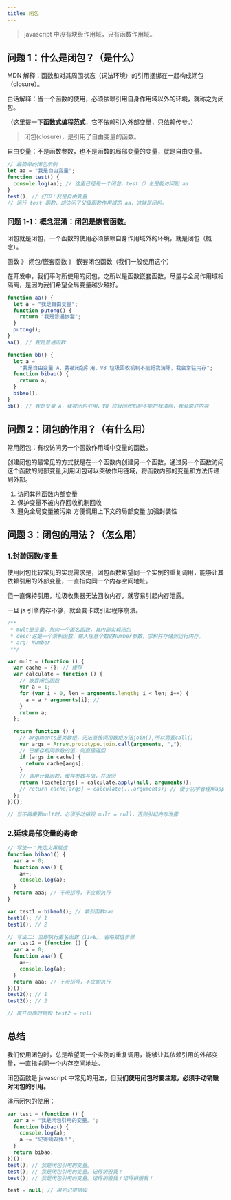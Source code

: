 ```yaml
---
title: 闭包
---
```


> javascript 中没有块级作用域，只有函数作用域。

## 问题 1：什么是闭包？（是什么）

MDN 解释：函数和对其周围状态（词法环境）的引用捆绑在一起构成闭包（closure）。

白话解释：当一个函数的使用，必须依赖引用自身作用域以外的环境，就称之为闭包。

（这里提一下**函数式编程范式**，它不依赖引入外部变量，只依赖传参。）

> 闭包(closure)，是引用了自由变量的函数。

自由变量：不是函数参数，也不是函数的局部变量的变量，就是自由变量。

```javascript
// 最简单的闭包示例
let aa = "我是自由变量";
function test() {
  console.log(aa); // 这里已经是一个闭包，test（）总是能访问到 aa
}
test(); // 打印：我是自由变量
// 运行 test 函数，却访问了父级函数作用域的 aa，这就是闭包。
```

### 问题 1-1：概念混淆：闭包是嵌套函数。

闭包就是闭包，一个函数的使用必须依赖自身作用域外的环境，就是闭包（概念）。

函数 》 闭包/嵌套函数 》 嵌套闭包函数（我们一般使用这个）

在开发中，我们平时所使用的闭包，之所以是函数嵌套函数，尽量与全局作用域相隔离，是因为我们希望全局变量越少越好。

```javascript
function aa() {
  let a = "我是自由变量";
  function putong() {
    return "我是普通嵌套";
  }
  putong();
}
aa(); // 我是普通函数

function bb() {
  let a =
    "我是自由变量 A，我被闭包引用，V8 垃圾回收机制不能把我清除，我会常驻内存";
  function bibao() {
    return a;
  }
  bibao();
}
bb(); // 我是变量 A，我被闭包引用，V8 垃圾回收机制不能把我清除，我会常驻内存
```

## 问题 2：闭包的作用？（有什么用）

常用闭包：有权访问另一个函数作用域中变量的函数。

创建闭包的最常见的方式就是在一个函数内创建另一个函数，通过另一个函数访问这个函数的局部变量,利用闭包可以突破作用链域，将函数内部的变量和方法传递到外部。

1.  访问其他函数内部变量
2.  保护变量不被内存回收机制回收
3.  避免全局变量被污染 方便调用上下文的局部变量 加强封装性

## 问题 3：闭包的用法？（怎么用）

### 1.封装函数/变量

使用闭包比较常见的实现需求是，闭包函数希望同一个实例的重复调用，能够让其依赖引用的外部变量，一直指向同一个内存空间地址。

但一直保持引用，垃圾收集器无法回收内存，就容易引起内存泄露。

一旦 js 引擎内存不够，就会变卡或引起程序崩溃。

```javascript
/**
 * mult是变量，指向一个匿名函数，其内部实现闭包
 * desc:这是一个乘积函数，输入任意个数的Number参数，求积并存储到运行内存。
 * arg: Number
 **/

var mult = (function () {
  var cache = {}; // 缓存
  var calculate = function () {
    // 嵌套闭包函数
    var a = 1;
    for (var i = 0, len = arguments.length; i < len; i++) {
      a = a * arguments[i]; //
    }
    return a;
  };

  return function () {
    // arguments是类数组，无法直接调用数组方法join(),所以需要call()
    var args = Array.prototype.join.call(arguments, ",");
    // 已缓存相同参数的值，则直接返回
    if (args in cache) {
      return cache[args];
    }
    // 调用计算函数，缓存参数与值，并返回
    return (cache[args] = calculate.apply(null, arguments));
    // return cache[args] = calculate(...arguments); // 便于初学者理解apply()的意义
  };
})();

// 当不再需要mult时，必须手动销毁 mult = null，否则引起内存泄露
```

### 2.延续局部变量的寿命

```javascript
// 写法一：先定义再赋值
function bibao1() {
  var a = 0;
  function aaa() {
    a++;
    console.log(a);
  }
  return aaa; // 不带括号，不立即执行
}

var test1 = bibao1(); // 拿到函数aaa
test1(); // 1
test1(); // 2

// 写法二: 立即执行匿名函数（IIFE），省略赋值步骤
var test2 = (function () {
  var a = 0;
  function aaa() {
    a++;
    console.log(a);
  }
  return aaa; // 不带括号，不立即执行
})();
test2(); // 1
test2(); // 2

// 离开页面时销毁 test2 = null
```

## 总结

我们使用闭包时，总是希望同一个实例的重复调用，能够让其依赖引用的外部变量，一直指向同一个内存空间地址。

闭包函数是 javascript 中常见的用法，但我**们使用闭包时要注意，必须手动销毁对闭包的引用。**

演示闭包的使用：

```javascript
var test = (function () {
  var a = "我是闭包引用的变量。";
  function bibao() {
    console.log(a);
    a += "记得销毁我！";
  }
  return bibao;
})();
test(); // 我是闭包引用的变量。
test(); // 我是闭包引用的变量。记得销毁我！
test(); // 我是闭包引用的变量。记得销毁我！记得销毁我！

test = null; // 用完记得销毁
```
